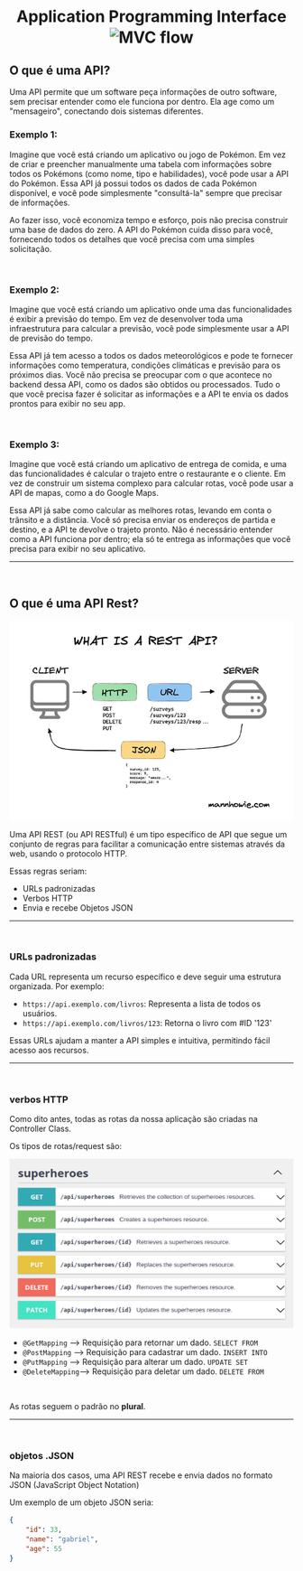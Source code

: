  <h1 align="center">
    Application Programming Interface
    <img alt="MVC flow" src="https://cdn.iconscout.com/icon/free/png-512/free-api-mobile-program-icon-download-in-svg-png-gif-file-formats--integration-software-pack-seo-web-icons-7515868.png?f=webp&w=256" width="90px" align="center">
 </h1>

## O que é uma API?

Uma API permite que um software peça informações de outro software, sem precisar entender como ele funciona por dentro. Ela age como um "mensageiro", conectando dois sistemas diferentes.

### Exemplo 1:

Imagine que você está criando um aplicativo ou jogo de Pokémon. Em vez de criar e preencher manualmente uma tabela com informações sobre todos os Pokémons (como nome, tipo e habilidades), você pode usar a API do Pokémon. Essa API já possui todos os dados de cada Pokémon disponível, e você pode simplesmente "consultá-la" sempre que precisar de informações.

Ao fazer isso, você economiza tempo e esforço, pois não precisa construir uma base de dados do zero. A API do Pokémon cuida disso para você, fornecendo todos os detalhes que você precisa com uma simples solicitação.

<br>

### Exemplo 2:

Imagine que você está criando um aplicativo onde uma das funcionalidades é exibir a previsão do tempo. Em vez de desenvolver toda uma infraestrutura para calcular a previsão, você pode simplesmente usar a API de previsão do tempo.

Essa API já tem acesso a todos os dados meteorológicos e pode te fornecer informações como temperatura, condições climáticas e previsão para os próximos dias. Você não precisa se preocupar com o que acontece no backend dessa API, como os dados são obtidos ou processados. Tudo o que você precisa fazer é solicitar as informações e a API te envia os dados prontos para exibir no seu app.

<br>

### Exemplo 3:

Imagine que você está criando um aplicativo de entrega de comida, e uma das funcionalidades é calcular o trajeto entre o restaurante e o cliente. Em vez de construir um sistema complexo para calcular rotas, você pode usar a API de mapas, como a do Google Maps.

Essa API já sabe como calcular as melhores rotas, levando em conta o trânsito e a distância. Você só precisa enviar os endereços de partida e destino, e a API te devolve o trajeto pronto. Não é necessário entender como a API funciona por dentro; ela só te entrega as informações que você precisa para exibir no seu aplicativo.

<hr>
<br>

## O que é uma API Rest?

![rest api example image](../imgs/api_rest_conceito.png)

Uma API REST (ou API RESTful) é um tipo específico de API que segue um conjunto de regras para facilitar a comunicação entre sistemas através da web, usando o protocolo HTTP.

Essas regras seriam:

- URLs padronizadas
- Verbos HTTP
- Envia e recebe Objetos JSON

<hr>
<br>

### URLs padronizadas

Cada URL representa um recurso específico e deve seguir uma estrutura organizada. Por exemplo:

- `https://api.exemplo.com/livros`: Representa a lista de todos os usuários.
- `https://api.exemplo.com/livros/123`: Retorna o livro com #ID '123'

Essas URLs ajudam a manter a API simples e intuitiva, permitindo fácil acesso aos recursos.

<hr>
<br>

### verbos HTTP

Como dito antes, todas as rotas da nossa aplicação são criadas na Controller Class.

Os tipos de rotas/request são:

<img src="../imgs/rest_routes_example.png" alt="restful routes image" width="600px">

<br>

- `@GetMapping` --> Requisição para retornar um dado. `SELECT FROM`
- `@PostMapping` --> Requisição para cadastrar um dado. `INSERT INTO`
- `@PutMapping` --> Requisição para alterar um dado. `UPDATE SET`
- `@DeleteMapping`--> Requisição para deletar um dado. `DELETE FROM`

<br>

As rotas seguem o padrão no **plural**.

<hr>
<br>

### objetos .JSON

Na maioria dos casos, uma API REST recebe e envia dados no formato JSON (JavaScript Object Notation)

Um exemplo de um objeto JSON seria:

```JSON
{
    "id": 33,
    "name": "gabriel",
    "age": 55
}
```